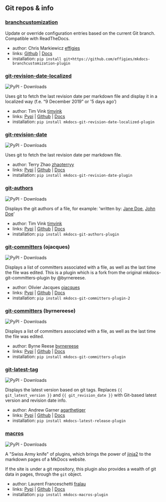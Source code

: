 
## Git repos & info

### [branchcustomization](https://github.com/effigies/mkdocs-branchcustomization-plugin)

Update or override configuration entries based on the current Git branch. Compatible with ReadTheDocs.

- author: Chris Markiewicz [effigies](https://github.com/effigies)
- links: [Github](https://github.com/effigies/mkdocs-branchcustomization-plugin) \| [Docs](https://github.com/effigies/mkdocs-branchcustomization-plugin/blob/master/README.md)
- installation: `pip install git+https://github.com/effigies/mkdocs-branchcustomization-plugin`

### [git-revision-date-localized](https://img.shields.io/pypi/dm/mkdocs-git-revision-date-localized-plugin)

<img alt="PyPI - Downloads" src="https://img.shields.io/pypi/dm/mkdocs-git-revision-date-localized-plugin">

Uses git to fetch the last revision date per markdown file and display it in a localized way (f.e. “9 December 2019” or '5 days ago’)

- author: Tim Vink [timvink](https://github.com/timvink)
- links: [Pypi](https://pypi.org/project/mkdocs-git-revision-date-localized-plugin/) \| [Github](https://github.com/timvink/mkdocs-git-revision-date-localized-plugin) \| [Docs](https://github.com/timvink/mkdocs-git-revision-date-localized-plugin/blob/master/README.md)
- installation: `pip install mkdocs-git-revision-date-localized-plugin`

### [git-revision-date](https://github.com/zhaoterryy/mkdocs-git-revision-date-plugin)

<img alt="PyPI - Downloads" src="https://img.shields.io/pypi/dm/mkdocs-git-revision-date-plugin">

Uses git to fetch the last revision date per markdown file.

- author: Terry Zhao [zhaoterryy](https://github.com/zhaoterryy)
- links: [Pypi](https://pypi.org/project/mkdocs-git-revision-date-plugin/) \| [Github](https://github.com/zhaoterryy/mkdocs-git-revision-date-plugin) \| [Docs](https://github.com/zhaoterryy/mkdocs-git-revision-date-plugin/blob/master/README.md)
- installation: `pip install mkdocs-git-revision-date-plugin`

### [git-authors](https://github.com/timvink/mkdocs-git-authors-plugin)

<img alt="PyPI - Downloads" src="https://img.shields.io/pypi/dm/mkdocs-git-authors-plugin">

Displays the git authors of a file, for example: 'written by: [Jane Doe](mailto:#), [John Doe](mailto:#)'

- author: Tim Vink [timvink](https://github.com/timvink)
- links: [Pypi](https://pypi.org/project/mkdocs-git-authors-plugin/) \| [Github](https://github.com/timvink/mkdocs-git-authors-plugin) \| [Docs](https://github.com/timvink/mkdocs-git-authors-plugin/blob/master/README.md)
- installation: `pip install mkdocs-git-authors-plugin`

### [git-committers](https://pypi.org/project/mkdocs-git-committers-plugin-2/) (ojacques)

<img alt="PyPI - Downloads" src="https://img.shields.io/pypi/dm/mkdocs-git-committers-plugin-2">

Displays a list of committers associated with a file, as well as the last time the file was edited. This is a plugin which is a fork from the original mkdocs-git-committers-plugin by @byrnereese.

- author: Olivier Jacques [ojacques](https://github.com/ojacques)
- links: [Pypi](https://pypi.org/project/mkdocs-git-committers-plugin/) \| [Github](https://github.com/ojacques/mkdocs-git-committers-plugin-2/) \| [Docs](https://github.com/ojacques/mkdocs-git-committers-plugin-2/blob/master/README.md)
- installation: `pip install mkdocs-git-committers-plugin-2`

### [git-committers](https://github.com/byrnereese/mkdocs-git-committers-plugin) (byrnereese)

<img alt="PyPI - Downloads" src="https://img.shields.io/pypi/dm/mkdocs-git-committers-plugin">

Displays a list of committers associated with a file, as well as the last time the file was edited.

- author: Byrne Reese [byrnereese](https://github.com/byrnereese)
- links: [Pypi](https://pypi.org/project/mkdocs-git-committers-plugin/) \| [Github](https://github.com/byrnereese/mkdocs-git-committers-plugin) \| [Docs](https://github.com/byrnereese/mkdocs-git-committers-plugin/blob/master/README.md)
- installation: `pip install mkdocs-git-committers-plugin`

### [git-latest-tag](https://github.com/agarthetiger/mkdocs_latest_release_plugin)

<img alt="PyPI - Downloads" src="https://img.shields.io/pypi/dm/mkdocs-latest-release-plugin">

Displays the latest version based on git tags. Replaces `{{ git_latest_version }}` and `{{ git_revision_date }}` with Git-based latest version and revision date info.

- author: Andrew Garner [agarthetiger](https://github.com/agarthetiger)
- links: [Pypi](https://pypi.org/project/mkdocs-latest-release-plugin/) \| [Github](https://github.com/agarthetiger/mkdocs_latest_release_plugin) \| [Docs](https://github.com/agarthetiger/mkdocs_latest_release_plugin/blob/master/docs/docs/index.md)
- installation: `pip install mkdocs-latest-release-plugin`

### [macros](https://github.com/fralau/mkdocs_macros_plugin)

<img alt="PyPI - Downloads" src="https://img.shields.io/pypi/dm/mkdocs-macros-plugin">

A "Swiss Army knife" of plugins, which brings the power of
[jinja2](http://jinja.pocoo.org/docs/2.10/) to the markdown pages of a MkDocs website.

If the site is under a git repository, this plugin also provides
a wealth of git data in pages, through the `git` object.

- author: Laurent Franceschetti [fralau](https://github.com/fralau)
- links: [Pypi](https://pypi.org/project/mkdocs-macros-plugin/) \| [Github](https://github.com/fralau/mkdocs_macros_plugin) \| [Docs](https://mkdocs-macros-plugin.readthedocs.io/)
- installation: `pip install mkdocs-macros-plugin`
